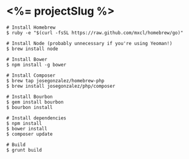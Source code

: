 # <%= projectSlug %>

	# Install Homebrew
    $ ruby -e "$(curl -fsSL https://raw.github.com/mxcl/homebrew/go)"

    # Install Node (probably unnecessary if you're using Yeoman!)
    $ brew install node

    # Install Bower
    $ npm install -g bower

    # Install Composer
    $ brew tap josegonzalez/homebrew-php
    $ brew install josegonzalez/php/composer

    # Install Bourbon
    $ gem install bourbon
    $ bourbon install

    # Install dependencies
    $ npm install
    $ bower install
    $ composer update

    # Build
    $ grunt build
